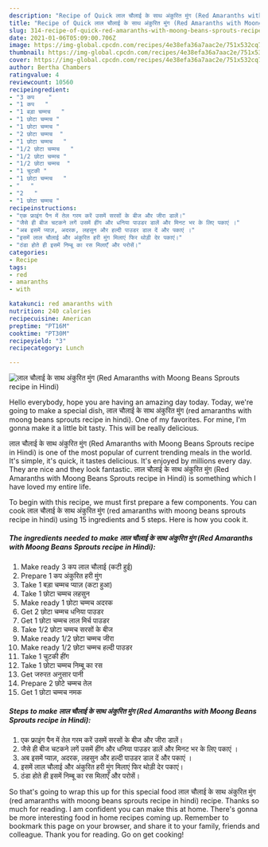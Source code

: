 ```yaml
---
description: "Recipe of Quick लाल चौलाई के साथ अंकुरित मुंग (Red Amaranths with Moong Beans Sprouts recipe in Hindi)"
title: "Recipe of Quick लाल चौलाई के साथ अंकुरित मुंग (Red Amaranths with Moong Beans Sprouts recipe in Hindi)"
slug: 314-recipe-of-quick-red-amaranths-with-moong-beans-sprouts-recipe-in-hindi
date: 2021-01-06T05:09:00.706Z
image: https://img-global.cpcdn.com/recipes/4e38efa36a7aac2e/751x532cq70/लाल-चौलाई-के-साथ-अंकुरित-मुंग-red-amaranths-with-moong-beans-sprouts-recipe-in-hindi-recipe-main-photo.jpg
thumbnail: https://img-global.cpcdn.com/recipes/4e38efa36a7aac2e/751x532cq70/लाल-चौलाई-के-साथ-अंकुरित-मुंग-red-amaranths-with-moong-beans-sprouts-recipe-in-hindi-recipe-main-photo.jpg
cover: https://img-global.cpcdn.com/recipes/4e38efa36a7aac2e/751x532cq70/लाल-चौलाई-के-साथ-अंकुरित-मुंग-red-amaranths-with-moong-beans-sprouts-recipe-in-hindi-recipe-main-photo.jpg
author: Bertha Chambers
ratingvalue: 4
reviewcount: 10560
recipeingredient:
- "3 कप    "
- "1 कप   "
- "1 बड़ा चम्मच   "
- "1 छोटा चम्मच "
- "1 छोटा चम्मच "
- "2 छोटा चम्मच  "
- "1 छोटा चम्मच   "
- "1/2 छोटा चम्मच   "
- "1/2 छोटा चम्मच "
- "1/2 छोटा चम्मच  "
- "1 चुटकी "
- "1 छोटा चम्मच   "
- "   "
- "2   "
- "1 छोटा चम्मच "
recipeinstructions:
- "एक फ्राइंग पैन में तेल गरम करें उसमें सरसों के बीज और जीरा डालें।"
- "जैसे ही बीज चटकने लगें उसमें हींग और धनिया पाउडर डालें और मिनट भर के लिए पकाएं ।"
- "अब इसमें प्याज़, अदरक, लहसुन और हल्दी पाउडर डाल दें और पकाएं ।"
- "इसमें लाल चौलाई और अंकुरित हरी मुंग मिलाएं फिर थोड़ी देर पकाएं।"
- "ठंडा होते ही इसमें निम्बू का रस मिलाएँ और परोसें।"
categories:
- Recipe
tags:
- red
- amaranths
- with

katakunci: red amaranths with 
nutrition: 240 calories
recipecuisine: American
preptime: "PT16M"
cooktime: "PT30M"
recipeyield: "3"
recipecategory: Lunch

---
```



![लाल चौलाई के साथ अंकुरित मुंग (Red Amaranths with Moong Beans Sprouts recipe in Hindi)](https://img-global.cpcdn.com/recipes/4e38efa36a7aac2e/751x532cq70/लाल-चौलाई-के-साथ-अंकुरित-मुंग-red-amaranths-with-moong-beans-sprouts-recipe-in-hindi-recipe-main-photo.jpg)

Hello everybody, hope you are having an amazing day today. Today, we're going to make a special dish, लाल चौलाई के साथ अंकुरित मुंग (red amaranths with moong beans sprouts recipe in hindi). One of my favorites. For mine, I'm gonna make it a little bit tasty. This will be really delicious.



लाल चौलाई के साथ अंकुरित मुंग (Red Amaranths with Moong Beans Sprouts recipe in Hindi) is one of the most popular of current trending meals in the world. It's simple, it's quick, it tastes delicious. It's enjoyed by millions every day. They are nice and they look fantastic. लाल चौलाई के साथ अंकुरित मुंग (Red Amaranths with Moong Beans Sprouts recipe in Hindi) is something which I have loved my entire life.


To begin with this recipe, we must first prepare a few components. You can cook लाल चौलाई के साथ अंकुरित मुंग (red amaranths with moong beans sprouts recipe in hindi) using 15 ingredients and 5 steps. Here is how you cook it.

<!--inarticleads1-->

##### The ingredients needed to make लाल चौलाई के साथ अंकुरित मुंग (Red Amaranths with Moong Beans Sprouts recipe in Hindi):

1. Make ready 3 कप लाल चौलाई (कटी हुई)
1. Prepare 1 कप अंकुरित हरी मुंग
1. Take 1 बड़ा चम्मच प्याज़ (कटा हुआ)
1. Take 1 छोटा चम्मच लहसुन
1. Make ready 1 छोटा चम्मच अदरक
1. Get 2 छोटा चम्मच धनिया पाउडर
1. Get 1 छोटा चम्मच लाल मिर्च पाउडर
1. Take 1/2 छोटा चम्मच सरसों के बीज
1. Make ready 1/2 छोटा चम्मच जीरा
1. Make ready 1/2 छोटा चम्मच हल्दी पाउडर
1. Take 1 चुटकी हींग
1. Take 1 छोटा चम्मच निम्बू का रस
1. Get  जरुरत अनुसार पानी
1. Prepare 2 छोटे चम्मच तेल
1. Get 1 छोटा चम्मच नमक




<!--inarticleads2-->

##### Steps to make लाल चौलाई के साथ अंकुरित मुंग (Red Amaranths with Moong Beans Sprouts recipe in Hindi):

1. एक फ्राइंग पैन में तेल गरम करें उसमें सरसों के बीज और जीरा डालें।
1. जैसे ही बीज चटकने लगें उसमें हींग और धनिया पाउडर डालें और मिनट भर के लिए पकाएं ।
1. अब इसमें प्याज़, अदरक, लहसुन और हल्दी पाउडर डाल दें और पकाएं ।
1. इसमें लाल चौलाई और अंकुरित हरी मुंग मिलाएं फिर थोड़ी देर पकाएं।
1. ठंडा होते ही इसमें निम्बू का रस मिलाएँ और परोसें।




So that's going to wrap this up for this special food लाल चौलाई के साथ अंकुरित मुंग (red amaranths with moong beans sprouts recipe in hindi) recipe. Thanks so much for reading. I am confident you can make this at home. There's gonna be more interesting food in home recipes coming up. Remember to bookmark this page on your browser, and share it to your family, friends and colleague. Thank you for reading. Go on get cooking!
